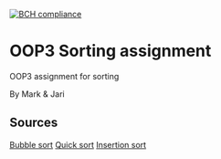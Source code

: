 [![BCH compliance](https://bettercodehub.com/edge/badge/LittleBoxOfChicken/OOP3)](https://bettercodehub.com/)

# OOP3 Sorting assignment
OOP3 assignment for sorting

By Mark & Jari

## Sources

[Bubble sort](https://en.wikipedia.org/wiki/Bubble_sort)
[Quick sort](https://en.wikipedia.org/wiki/Quicksort)
[Insertion sort](https://en.wikipedia.org/wiki/Insertion_sort)
